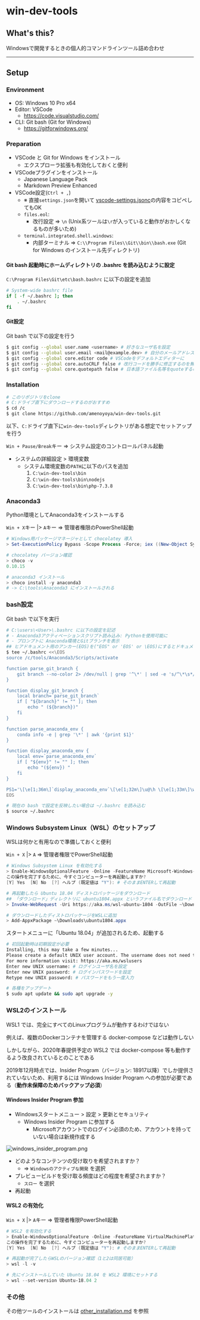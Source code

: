 # win-dev-tools

## What's this?

Windowsで開発するときの個人的コマンドラインツール詰め合わせ

***

## Setup

### Environment
- OS: Windows 10 Pro x64
- Editor: VSCode
    - https://code.visualstudio.com/
- CLI: Git bash (Git for Windows)
    - https://gitforwindows.org/

### Preparation
- VSCode と Git for Windows をインストール
    - エクスプローラ拡張も有効化しておくと便利
- VSCodeプラグインをインストール
    - Japanese Language Pack
    - Markdown Preview Enhanced
- VSCode設定(`Ctrl + ,`)
    - ※ 直接`settings.json`を開いて [vscode-settings.jsonc](./vscode-settings.jsonc)の内容をコピペしてもOK
    - `files.eol`:
        - 改行設定 => `\n` (Unix系ツールは`\r`が入っていると動作がおかしくなるものが多いため)
    - `terminal.integrated.shell.windows`:
        - 内部ターミナル => `C:\\Program Files\\Git\\bin\\bash.exe` (Git for Windows のインストール先ディレクトリ)

#### Git bash 起動時にホームディレクトリの .bashrc を読み込むように設定
`C:\Program Files\Git\etc\bash.bashrc` に以下の設定を追加

```bash
# System-wide bashrc file
if [ -f ~/.bashrc ]; then
    . ~/.bashrc
fi
```

#### Git設定
Git bash で以下の設定を行う

```bash
$ git config --global user.name <username> # 好きなユーザ名を設定
$ git config --global user.email <mail@example.dev> # 自分のメールアドレスを設定
$ git config --global core.editor code # VSCodeをデフォルトエディターに
$ git config --global core.autoCRLF false # 改行コードを勝手に修正するのを無効化
$ git config --global core.quotepath false # 日本語ファイル名等をquoteするのを無効化
```

### Installation
```bash
# このリポジトリをclone
# C:ドライブ直下にダウンロードするのがおすすめ
$ cd /c
$ git clone https://github.com/amenoyoya/win-dev-tools.git
```

以下、`C:`ドライブ直下に`win-dev-tools`ディレクトリがある想定でセットアップを行う

`Win + Pause/Break`キー => システム設定のコントロールパネル起動

- システムの詳細設定 > 環境変数
    - システム環境変数の`PATH`に以下のパスを追加
        1. `C:\win-dev-tools\bin`
        2. `C:\win-dev-tools\bin\nodejs`
        3. `C:\win-dev-tools\bin\php-7.3.8`

### Anaconda3
Python環境としてAnaconda3をインストールする

`Win + X`キー |> `A`キー => 管理者権限のPowerShell起動

```powershell
# Windows用パッケージマネージャとして chocolatey 導入
> Set-ExecutionPolicy Bypass -Scope Process -Force; iex ((New-Object System.Net.WebClient).DownloadString('https://chocolatey.org/install.ps1'))

# chocolatey バージョン確認
> choco -v
0.10.15

# anaconda3 インストール
> choco install -y anaconda3
# -> C:\tools\Anaconda3 にインストールされる
```

### bash設定
Git bash で以下を実行

```bash
# C:\users\<User>\.bashrc に以下の設定を記述
# - Anaconda3アクティベーションスクリプト読み込み: Pythonを使用可能に
# - プロンプトに Anaconda環境とGitブランチを表示
## ヒアドキュメント用のアンカー(EOS)を("EOS" or 'EOS' or \EOS)にするとドキュメント内の変数展開をエスケープしてくれる
$ tee ~/.bashrc <<\EOS
source /c/tools/Anaconda3/Scripts/activate

function parse_git_branch {
    git branch --no-color 2> /dev/null | grep '^\*' | sed -e 's/^\*\s*//'
}

function display_git_branch {
    local branch=`parse_git_branch`
    if [ "${branch}" != "" ]; then
        echo " (${branch})"
    fi
}

function parse_anaconda_env {
    conda info -e | grep '\*' | awk '{print $1}'
}

function display_anaconda_env {
    local env=`parse_anaconda_env`
    if [ "${env}" != "" ]; then
        echo "(${env}) "
    fi
}

PS1='\[\e[1;36m\]`display_anaconda_env`\[\e[1;32m\]\u@\h \[\e[1;33m\]\w\[\e[1;34m\]`display_git_branch`\[\e[0;37m\]\n\$ '
EOS

# 現在の bash で設定を反映したい場合は ~/.bashrc を読み込む
$ source ~/.bashrc
```

### Windows Subsystem Linux（WSL）のセットアップ
WSLは何かと有用なので準備しておくと便利

`Win + X` |> `A` => 管理者権限でPowerShell起動

```powershell
# Windows Subsystem Linux を有効化する
> Enable-WindowsOptionalFeature -Online -FeatureName Microsoft-Windows-Subsystem-Linux
この操作を完了するために、今すぐコンピューターを再起動しますか?
[Y] Yes  [N] No  [?] ヘルプ (既定値は "Y"): # そのままENTERして再起動

# 再起動したら Ubuntu 18.04 ディストロパッケージをダウンロード
## 「ダウンロード」ディレクトリに ubuntu1804.appx というファイル名でダウンロード
> Invoke-WebRequest -Uri https://aka.ms/wsl-ubuntu-1804 -OutFile ~\Downloads\ubuntu1804.appx -UseBasicParsing

# ダウンロードしたディストロパッケージをWSLに追加
> Add-AppxPackage ~\Downloads\ubuntu1804.appx
```

スタートメニューに「Ubuntu 18.04」が追加されるため、起動する

```bash
# 初回起動時は初期設定が必要
Installing, this may take a few minutes...
Please create a default UNIX user account. The username does not need to match your Windows username.
For more information visit: https://aka.ms/wslusers
Enter new UNIX username: # ログインユーザ名を設定
Enter new UNIX password: # ログインパスワードを設定
Retype new UNIX password: # パスワードをもう一度入力

# 各種をアップデート
$ sudo apt update && sudo apt upgrade -y
```

### WSL2のインストール
WSL1 では、完全にすべてのLinuxプログラムが動作するわけではない

例えば、複数のDockerコンテナを管理する docker-compose などは動作しない

しかしながら、2020年春提供予定の WSL2 では docker-compose 等も動作するよう改良されているとのことである

2019年12月時点では、Insider Program（バージョン: 18917以降）でしか提供されていないため、利用するには Windows Insider Program への参加が必要である（**動作未保障のためバックアップ必須**）

#### Windows Insider Program 参加
- Windowsスタートメニュー > 設定 > 更新とセキュリティ
    - Windows Insider Program に参加する
        - Microsoftアカウントでのログイン必須のため、アカウントを持っていない場合は新規作成する

![windows_insider_program.png](./img/windows_insider_program.png)

- どのようなコンテンツの受け取りを希望されますか？
    - => `Windowsのアクティブな開発` を選択
- プレビュービルドを受け取る頻度はどの程度を希望されますか？
    - `スロー` を選択
- 再起動

#### WSL2 の有効化
`Win + X` |> `A`キー => 管理者権限PowerShell起動

```powershell
# WSL2 を有効化する
> Enable-WindowsOptionalFeature -Online -FeatureName VirtualMachinePlatform
この操作を完了するために、今すぐコンピューターを再起動しますか?
[Y] Yes  [N] No  [?] ヘルプ (既定値は "Y"): # そのままENTERして再起動

# 再起動が完了したらWSLのバージョン確認（1と2は同居可能）
> wsl -l -v

# 先にインストールしていた Ubuntu 18.04 を WSL2 環境にセットする
> wsl --set-version Ubuntu-18.04 2
```

### その他
その他ツールのインストールは [other_installation.md](./other_installation.md) を参照
